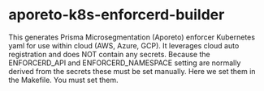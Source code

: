 # aporeto-k8s-enforcerd-builder
This generates Prisma Microsegmentation (Aporeto) enforcer Kubernetes yaml for use within cloud (AWS, Azure, GCP). It leverages cloud auto registration and does NOT contain any secrets. Because the ENFORCERD_API and ENFORCERD_NAMESPACE setting are normally derived from the secrets these must be set manually. Here we set them in the Makefile. You must set them.

